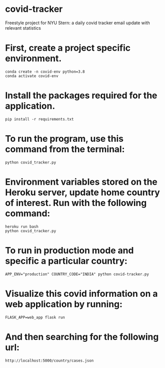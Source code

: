 # covid-tracker
Freestyle project for NYU Stern: a daily covid tracker email update with relevant statistics

# First, create a project specific environment.
```
conda create -n covid-env python=3.8 
conda activate covid-env
```
# Install the packages required for the application.
```
pip install -r requirements.txt 
```
# To run the program, use this command from the terminal:
```
python covid_tracker.py
```
# Environment variables stored on the Heroku server, update home country of interest. Run with the following command:
```
heroku run bash
python covid_tracker.py
```
# To run in production mode and specific a particular country:
```
APP_ENV="production" COUNTRY_CODE="INDIA" python covid-tracker.py
```

# Visualize this covid information on a web application by running:
```
FLASK_APP=web_app flask run
```
# And then searching for the following url:
```
http://localhost:5000/country/cases.json
```